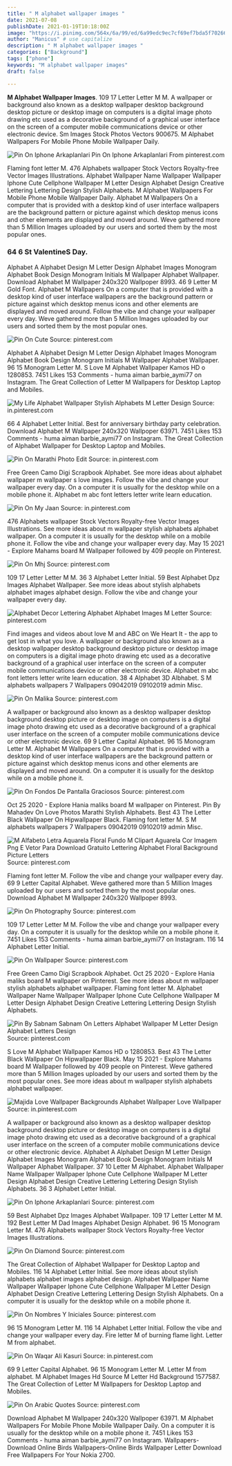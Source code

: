 ```yaml
---
title: " M alphabet wallpaper images "
date: 2021-07-08
publishDate: 2021-01-19T10:18:00Z
image: "https://i.pinimg.com/564x/6a/99/ed/6a99edc9ec7cf69ef7bda5f702665aa6.jpg"
author: "Manicus" # use capitalize
description: " M alphabet wallpaper images "
categories: ["Background"]
tags: ["phone"]
keywords: "M alphabet wallpaper images"
draft: false

---
```



**M Alphabet Wallpaper Images**. 109 17 Letter Letter M M. A wallpaper or background also known as a desktop wallpaper desktop background desktop picture or desktop image on computers is a digital image photo drawing etc used as a decorative background of a graphical user interface on the screen of a computer mobile communications device or other electronic device. Sm Images Stock Photos Vectors 900675. M Alphabet Wallpapers For Mobile Phone Mobile Wallpaper Daily.

![Pin On Iphone Arkaplanlari](https://i.pinimg.com/originals/5c/48/bf/5c48bff53cab3b19d220241f54fbdff2.jpg "Pin On Iphone Arkaplanlari")
Pin On Iphone Arkaplanlari From pinterest.com


Flaming font letter M. 476 Alphabets wallpaper Stock Vectors Royalty-free Vector Images Illustrations. Alphabet Wallpaper Name Wallpaper Wallpaper Iphone Cute Cellphone Wallpaper M Letter Design Alphabet Design Creative Lettering Lettering Design Stylish Alphabets. M Alphabet Wallpapers For Mobile Phone Mobile Wallpaper Daily. Alphabet M Wallpapers On a computer that is provided with a desktop kind of user interface wallpapers are the background pattern or picture against which desktop menus icons and other elements are displayed and moved around. Weve gathered more than 5 Million Images uploaded by our users and sorted them by the most popular ones.

### 64 6 St ValentineS Day.

Alphabet A Alphabet Design M Letter Design Alphabet Images Monogram Alphabet Book Design Monogram Initials M Wallpaper Alphabet Wallpaper. Download Alphabet M Wallpaper 240x320 Wallpoper 8993. 46 9 Letter M Gold Font. Alphabet M Wallpapers On a computer that is provided with a desktop kind of user interface wallpapers are the background pattern or picture against which desktop menus icons and other elements are displayed and moved around. Follow the vibe and change your wallpaper every day. Weve gathered more than 5 Million Images uploaded by our users and sorted them by the most popular ones.


![Pin On Cute](https://i.pinimg.com/originals/34/8a/ba/348abac5119a8bb04e27826d258f94c2.jpg "Pin On Cute")
Source: pinterest.com

Alphabet A Alphabet Design M Letter Design Alphabet Images Monogram Alphabet Book Design Monogram Initials M Wallpaper Alphabet Wallpaper. 96 15 Monogram Letter M. S Love M Alphabet Wallpaper Kamos HD o 1280853. 7451 Likes 153 Comments - huma aiman barbie_aymi77 on Instagram. The Great Collection of Letter M Wallpapers for Desktop Laptop and Mobiles.

![My Life Alphabet Wallpaper Stylish Alphabets M Letter Design](https://i.pinimg.com/736x/ef/a4/e3/efa4e3ae61129ed771d9283b74af5c8c.jpg "My Life Alphabet Wallpaper Stylish Alphabets M Letter Design")
Source: in.pinterest.com

66 4 Alphabet Letter Initial. Best for anniversary birthday party celebration. Download Alphabet M Wallpaper 240x320 Wallpoper 63971. 7451 Likes 153 Comments - huma aiman barbie_aymi77 on Instagram. The Great Collection of Alphabet Wallpaper for Desktop Laptop and Mobiles.

![Pin On Marathi Photo Edit](https://i.pinimg.com/564x/7f/03/0b/7f030ba4835a4a96fc76ed18f5f3aa6a.jpg "Pin On Marathi Photo Edit")
Source: in.pinterest.com

Free Green Camo Digi Scrapbook Alphabet. See more ideas about alphabet wallpaper m wallpaper s love images. Follow the vibe and change your wallpaper every day. On a computer it is usually for the desktop while on a mobile phone it. Alphabet m abc font letters letter write learn education.

![Pin On My Jaan](https://i.pinimg.com/736x/66/a8/64/66a8642db6705c42b2931e26465b5077.jpg "Pin On My Jaan")
Source: in.pinterest.com

476 Alphabets wallpaper Stock Vectors Royalty-free Vector Images Illustrations. See more ideas about m wallpaper stylish alphabets alphabet wallpaper. On a computer it is usually for the desktop while on a mobile phone it. Follow the vibe and change your wallpaper every day. May 15 2021 - Explore Mahams board M Wallpaper followed by 409 people on Pinterest.

![Pin On Mhj](https://i.pinimg.com/474x/b4/e2/a2/b4e2a26daeb1a88a746e8917cd23750d.jpg "Pin On Mhj")
Source: pinterest.com

109 17 Letter Letter M M. 36 3 Alphabet Letter Initial. 59 Best Alphabet Dpz Images Alphabet Wallpaper. See more ideas about stylish alphabets alphabet images alphabet design. Follow the vibe and change your wallpaper every day.

![Alphabet Decor Lettering Alphabet Alphabet Images M Letter](https://i.pinimg.com/564x/88/49/68/884968c66bb0e8708fc93068a20f4f94.jpg "Alphabet Decor Lettering Alphabet Alphabet Images M Letter")
Source: pinterest.com

Find images and videos about love M and ABC on We Heart It - the app to get lost in what you love. A wallpaper or background also known as a desktop wallpaper desktop background desktop picture or desktop image on computers is a digital image photo drawing etc used as a decorative background of a graphical user interface on the screen of a computer mobile communications device or other electronic device. Alphabet m abc font letters letter write learn education. 38 4 Alphabet 3D Albhabet. S M alphabets wallpapers 7 Wallpapers 09042019 09102019 admin Misc.

![Pin On Malika](https://i.pinimg.com/originals/2f/88/2d/2f882de10ef6241361523d4e8be8be31.jpg "Pin On Malika")
Source: pinterest.com

A wallpaper or background also known as a desktop wallpaper desktop background desktop picture or desktop image on computers is a digital image photo drawing etc used as a decorative background of a graphical user interface on the screen of a computer mobile communications device or other electronic device. 69 9 Letter Capital Alphabet. 96 15 Monogram Letter M. Alphabet M Wallpapers On a computer that is provided with a desktop kind of user interface wallpapers are the background pattern or picture against which desktop menus icons and other elements are displayed and moved around. On a computer it is usually for the desktop while on a mobile phone it.

![Pin On Fondos De Pantalla Graciosos](https://i.pinimg.com/736x/04/b8/f0/04b8f087c64bac93f72db0c68d027112.jpg "Pin On Fondos De Pantalla Graciosos")
Source: pinterest.com

Oct 25 2020 - Explore Hania maliks board M wallpaper on Pinterest. Pin By Mahadev On Love Photos Marathi Stylish Alphabets. Best 43 The Letter Black Wallpaper On Hipwallpaper Black. Flaming font letter M. S M alphabets wallpapers 7 Wallpapers 09042019 09102019 admin Misc.

![M Alfabeto Letra Aquarela Floral Fundo M Clipart Aguarela Cor Imagem Png E Vetor Para Download Gratuito Lettering Alphabet Floral Background Picture Letters](https://i.pinimg.com/736x/89/6b/7d/896b7d82f1ce89f8e394a4f34a2f852a.jpg "M Alfabeto Letra Aquarela Floral Fundo M Clipart Aguarela Cor Imagem Png E Vetor Para Download Gratuito Lettering Alphabet Floral Background Picture Letters")
Source: pinterest.com

Flaming font letter M. Follow the vibe and change your wallpaper every day. 69 9 Letter Capital Alphabet. Weve gathered more than 5 Million Images uploaded by our users and sorted them by the most popular ones. Download Alphabet M Wallpaper 240x320 Wallpoper 8993.

![Pin On Photography](https://i.pinimg.com/736x/5a/ce/9e/5ace9ec75db60b5587e0ade7b2b165f2.jpg "Pin On Photography")
Source: pinterest.com

109 17 Letter Letter M M. Follow the vibe and change your wallpaper every day. On a computer it is usually for the desktop while on a mobile phone it. 7451 Likes 153 Comments - huma aiman barbie_aymi77 on Instagram. 116 14 Alphabet Letter Initial.

![Pin On Wallpaper](https://i.pinimg.com/736x/b5/b4/0f/b5b40f93510b8bc432d10d35a5b294cf.jpg "Pin On Wallpaper")
Source: pinterest.com

Free Green Camo Digi Scrapbook Alphabet. Oct 25 2020 - Explore Hania maliks board M wallpaper on Pinterest. See more ideas about m wallpaper stylish alphabets alphabet wallpaper. Flaming font letter M. Alphabet Wallpaper Name Wallpaper Wallpaper Iphone Cute Cellphone Wallpaper M Letter Design Alphabet Design Creative Lettering Lettering Design Stylish Alphabets.

![Pin By Sabnam Sabnam On Letters Alphabet Wallpaper M Letter Design Alphabet Letters Design](https://i.pinimg.com/originals/84/40/83/844083389a0157eb047a9ba683f6f7c3.jpg "Pin By Sabnam Sabnam On Letters Alphabet Wallpaper M Letter Design Alphabet Letters Design")
Source: pinterest.com

S Love M Alphabet Wallpaper Kamos HD o 1280853. Best 43 The Letter Black Wallpaper On Hipwallpaper Black. May 15 2021 - Explore Mahams board M Wallpaper followed by 409 people on Pinterest. Weve gathered more than 5 Million Images uploaded by our users and sorted them by the most popular ones. See more ideas about m wallpaper stylish alphabets alphabet wallpaper.

![Majida Love Wallpaper Backgrounds Alphabet Wallpaper Love Wallpaper](https://i.pinimg.com/736x/84/12/8a/84128a6ec8f94829614fd68dfc3d50ef.jpg "Majida Love Wallpaper Backgrounds Alphabet Wallpaper Love Wallpaper")
Source: in.pinterest.com

A wallpaper or background also known as a desktop wallpaper desktop background desktop picture or desktop image on computers is a digital image photo drawing etc used as a decorative background of a graphical user interface on the screen of a computer mobile communications device or other electronic device. Alphabet A Alphabet Design M Letter Design Alphabet Images Monogram Alphabet Book Design Monogram Initials M Wallpaper Alphabet Wallpaper. 37 10 Letter M Alphabet. Alphabet Wallpaper Name Wallpaper Wallpaper Iphone Cute Cellphone Wallpaper M Letter Design Alphabet Design Creative Lettering Lettering Design Stylish Alphabets. 36 3 Alphabet Letter Initial.

![Pin On Iphone Arkaplanlari](https://i.pinimg.com/originals/5c/48/bf/5c48bff53cab3b19d220241f54fbdff2.jpg "Pin On Iphone Arkaplanlari")
Source: pinterest.com

59 Best Alphabet Dpz Images Alphabet Wallpaper. 109 17 Letter Letter M M. 192 Best Letter M Dad Images Alphabet Design Alphabet. 96 15 Monogram Letter M. 476 Alphabets wallpaper Stock Vectors Royalty-free Vector Images Illustrations.

![Pin On Diamond](https://i.pinimg.com/originals/05/cb/73/05cb73a20a59fafc815b76a93dcc07fc.jpg "Pin On Diamond")
Source: pinterest.com

The Great Collection of Alphabet Wallpaper for Desktop Laptop and Mobiles. 116 14 Alphabet Letter Initial. See more ideas about stylish alphabets alphabet images alphabet design. Alphabet Wallpaper Name Wallpaper Wallpaper Iphone Cute Cellphone Wallpaper M Letter Design Alphabet Design Creative Lettering Lettering Design Stylish Alphabets. On a computer it is usually for the desktop while on a mobile phone it.

![Pin On Nombres Y Iniciales](https://i.pinimg.com/originals/ab/9f/15/ab9f157730304996a8e2e5e8450f1bd5.jpg "Pin On Nombres Y Iniciales")
Source: pinterest.com

96 15 Monogram Letter M. 116 14 Alphabet Letter Initial. Follow the vibe and change your wallpaper every day. Fire letter M of burning flame light. Letter M from alphabet.

![Pin On Waqar Ali Kasuri](https://i.pinimg.com/originals/88/2b/e4/882be4af8141e6cddef591ad136b8806.jpg "Pin On Waqar Ali Kasuri")
Source: in.pinterest.com

69 9 Letter Capital Alphabet. 96 15 Monogram Letter M. Letter M from alphabet. M Alphabet Images Hd Source M Letter Hd Background 1577587. The Great Collection of Letter M Wallpapers for Desktop Laptop and Mobiles.

![Pin On Arabic Quotes](https://i.pinimg.com/564x/6a/99/ed/6a99edc9ec7cf69ef7bda5f702665aa6.jpg "Pin On Arabic Quotes")
Source: pinterest.com

Download Alphabet M Wallpaper 240x320 Wallpoper 63971. M Alphabet Wallpapers For Mobile Phone Mobile Wallpaper Daily. On a computer it is usually for the desktop while on a mobile phone it. 7451 Likes 153 Comments - huma aiman barbie_aymi77 on Instagram. Wallpapers-Download Online Birds Wallpapers-Online Birds Wallpaper Letter Download Free Wallpapers For Your Nokia 2700.

